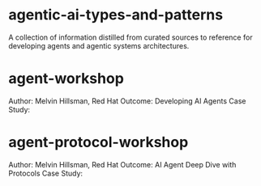 # agentic-ai-types-and-patterns
A collection of information distilled from curated sources to reference for developing agents and agentic systems architectures.

# agent-workshop
Author: Melvin Hillsman, Red Hat
Outcome: Developing AI Agents
Case Study: 

# agent-protocol-workshop
Author: Melvin Hillsman, Red Hat
Outcome: AI Agent Deep Dive with Protocols
Case Study: 
